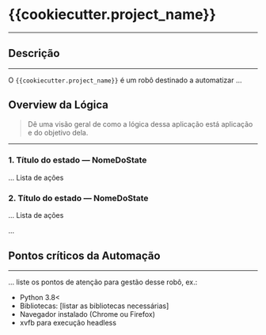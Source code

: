 # {{cookiecutter.project_name}}
---

## Descrição
---
O `{{cookiecutter.project_name}}` é um robô destinado a automatizar ...

## Overview da Lógica

> Dê uma visão geral de como a lógica dessa aplicação está aplicação e do objetivo dela.

---
### 1. Título do estado — NomeDoState
... Lista de ações

### 2. Título do estado — NomeDoState
... Lista de ações

...

## Pontos críticos da Automação
---
... liste os pontos de atenção para gestão desse robô, ex.:
- Python 3.8<
- Bibliotecas: [listar as bibliotecas necessárias]
- Navegador instalado (Chrome ou Firefox)
- xvfb para execução headless